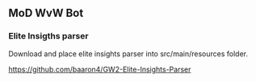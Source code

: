 ## MoD WvW Bot

### Elite Insigths parser

Download and place elite insights parser into src/main/resources folder.

https://github.com/baaron4/GW2-Elite-Insights-Parser